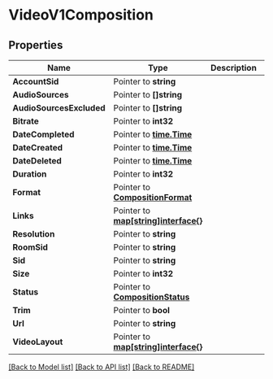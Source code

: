 # VideoV1Composition

## Properties

Name | Type | Description | Notes
------------ | ------------- | ------------- | -------------
**AccountSid** | Pointer to **string** |  | [optional] 
**AudioSources** | Pointer to **[]string** |  | [optional] 
**AudioSourcesExcluded** | Pointer to **[]string** |  | [optional] 
**Bitrate** | Pointer to **int32** |  | [optional] 
**DateCompleted** | Pointer to [**time.Time**](time.Time.md) |  | [optional] 
**DateCreated** | Pointer to [**time.Time**](time.Time.md) |  | [optional] 
**DateDeleted** | Pointer to [**time.Time**](time.Time.md) |  | [optional] 
**Duration** | Pointer to **int32** |  | [optional] 
**Format** | Pointer to [**CompositionFormat**](composition_format.md) |  | [optional] 
**Links** | Pointer to [**map[string]interface{}**](.md) |  | [optional] 
**Resolution** | Pointer to **string** |  | [optional] 
**RoomSid** | Pointer to **string** |  | [optional] 
**Sid** | Pointer to **string** |  | [optional] 
**Size** | Pointer to **int32** |  | [optional] 
**Status** | Pointer to [**CompositionStatus**](composition_status.md) |  | [optional] 
**Trim** | Pointer to **bool** |  | [optional] 
**Url** | Pointer to **string** |  | [optional] 
**VideoLayout** | Pointer to [**map[string]interface{}**](.md) |  | [optional] 

[[Back to Model list]](../README.md#documentation-for-models) [[Back to API list]](../README.md#documentation-for-api-endpoints) [[Back to README]](../README.md)


